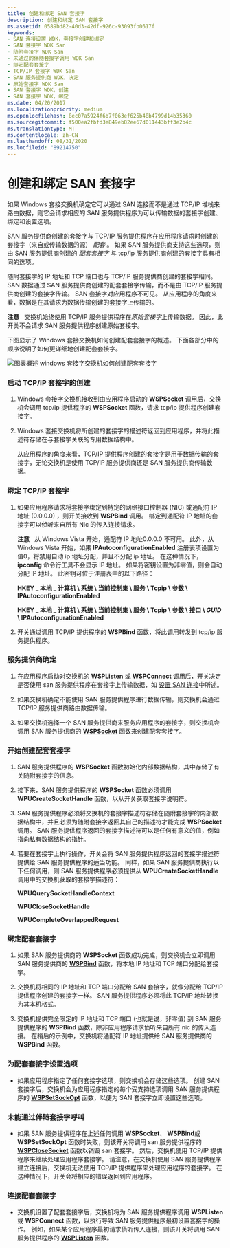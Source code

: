 ```yaml
---
title: 创建和绑定 SAN 套接字
description: 创建和绑定 SAN 套接字
ms.assetid: 0589bd82-40d3-42df-926c-93093fb0617f
keywords:
- SAN 连接设置 WDK，套接字创建和绑定
- SAN 套接字 WDK San
- 随附套接字 WDK San
- 未通过的伴随套接字调用 WDK San
- 绑定配套套接字
- TCP/IP 套接字 WDK San
- SAN 服务提供商 WDK，决定
- 原始套接字 WDK San
- SAN 套接字 WDK，创建
- SAN 套接字 WDK，绑定
ms.date: 04/20/2017
ms.localizationpriority: medium
ms.openlocfilehash: 8ec07a5924f6b7f063ef625b48b4799d14b35360
ms.sourcegitcommit: f500ea2fbfd3e849eb82ee67d011443bff3e2b4c
ms.translationtype: MT
ms.contentlocale: zh-CN
ms.lasthandoff: 08/31/2020
ms.locfileid: "89214750"
---
```

# <a name="creating-and-binding-san-sockets"></a>创建和绑定 SAN 套接字





如果 Windows 套接交换机确定它可以通过 SAN 连接而不是通过 TCP/IP 堆栈来路由数据，则它会请求相应的 SAN 服务提供程序为可以传输数据的套接字创建、绑定和设置选项。

SAN 服务提供商创建的套接字与 TCP/IP 服务提供程序在应用程序请求时创建的套接字（来自或传输数据的源） *配套* 。 如果 SAN 服务提供商支持这些选项，则由 SAN 服务提供商创建的 *配套套接字* 与 tcp/ip 服务提供商创建的套接字具有相同的选项。

随附套接字的 IP 地址和 TCP 端口也与 TCP/IP 服务提供商创建的套接字相同。 SAN 数据通过 SAN 服务提供商创建的配套套接字传输，而不是由 TCP/IP 服务提供商创建的套接字传输。 SAN 套接字对应用程序不可见。 从应用程序的角度来看，数据是在其请求为数据传输创建的套接字上传输的。

**注意**   交换机始终使用 TCP/IP 服务提供程序在*原始套接字*上传输数据。 因此，此开关不会请求 SAN 服务提供程序创建原始套接字。

 

下图显示了 Windows 套接交换机如何创建配套套接字的概述。 下面各部分中的顺序说明了如何更详细地创建配套套接字。

![图表概述 windows 套接字交换机如何创建配套套接字](images/apiflow2.png)

### <a name="initiating-creation-of-a-tcpip-socket"></a>启动 TCP/IP 套接字的创建

1.  Windows 套接字交换机接收到由应用程序启动的 **WSPSocket** 调用后，交换机会调用 tcp/ip 提供程序的 **WSPSocket** 函数，请求 tcp/ip 提供程序创建套接字。

2.  Windows 套接交换机将所创建的套接字的描述符返回到应用程序，并将此描述符存储在与套接字关联的专用数据结构中。

    从应用程序的角度来看，TCP/IP 提供程序创建的套接字是用于数据传输的套接字，无论交换机是使用 TCP/IP 服务提供商还是 SAN 服务提供商传输数据。

### <a name="binding-a-tcpip-socket"></a>绑定 TCP/IP 套接字

1.  如果应用程序请求将套接字绑定到特定的网络接口控制器 (NIC) 或通配符 IP 地址 (0.0.0.0) ，则开关接收到 **WSPBind** 调用。 绑定到通配符 IP 地址的套接字可以侦听来自所有 Nic 的传入连接请求。

    **注意**   从 Windows Vista 开始，通配符 IP 地址0.0.0.0 不可用。
    此外，从 Windows Vista 开始，如果 **IPAutoconfigurationEnabled** 注册表项设置为值0，将禁用自动 ip 地址分配，并且不分配 ip 地址。 在这种情况下， **ipconfig** 命令行工具不会显示 IP 地址。 如果将密钥设置为非零值，则会自动分配 IP 地址。 此密钥可位于注册表中的以下路径：

    **HKEY \_ 本地 \_ 计算机 \\ 系统 \\ 当前控制集 \\ 服务 \\ Tcpip \\ 参数 \\ IPAutoconfigurationEnabled**

    **HKEY \_ 本地 \_ 计算机 \\ 系统 \\ 当前控制集 \\ 服务 \\ Tcpip \\ 参数 \\ 接口 \\ *GUID* \\ IPAutoconfigurationEnabled**

     

2.  开关通过调用 TCP/IP 提供程序的 **WSPBind** 函数，将此调用转发到 tcp/ip 服务提供程序。

### <a name="service-provider-determination"></a>服务提供商确定

1.  在应用程序启动对交换机的 **WSPListen** 或 **WSPConnect** 调用后，开关决定是否使用 san 服务提供程序在套接字上传输数据，如 [设置 SAN 连接](setting-up-a-san-connection.md)中所述。

2.  如果交换机确定不能使用 SAN 服务提供程序进行数据传输，则交换机会通过 TCP/IP 服务提供商路由数据传输。

3.  如果交换机选择一个 SAN 服务提供商来服务应用程序的套接字，则交换机会调用 SAN 服务提供商的 [**WSPSocket**](/previous-versions/windows/hardware/network/ff566319(v=vs.85)) 函数来创建配套套接字。

### <a name="initiating-creation-of-a-companion-socket"></a>开始创建配套套接字

1.  SAN 服务提供程序的 **WSPSocket** 函数初始化内部数据结构，其中存储了有关随附套接字的信息。

2.  接下来，SAN 服务提供程序的 **WSPSocket** 函数必须调用 **WPUCreateSocketHandle** 函数，以从开关获取套接字说明符。

3.  SAN 服务提供程序必须将交换机的套接字描述符存储在随附套接字的内部数据结构中，并且必须为随附套接字返回其自己的描述符才能完成 **WSPSocket** 调用。 SAN 服务提供程序返回的套接字描述符可以是任何有意义的值，例如指向私有数据结构的指针。

4.  若要在套接字上执行操作，开关会将 SAN 服务提供程序返回的套接字描述符提供给 SAN 服务提供程序的适当功能。 同样，如果 SAN 服务提供商执行以下任何调用，则 SAN 服务提供程序必须提供从 **WPUCreateSocketHandle** 调用中的交换机获取的套接字描述符：

    **WPUQuerySocketHandleContext**

    **WPUCloseSocketHandle**

    **WPUCompleteOverlappedRequest**

### <a name="binding-a-companion-socket"></a>绑定配套套接字

1.  如果 SAN 服务提供商的 **WSPSocket** 函数成功完成，则交换机会立即调用 SAN 服务提供商的 [**WSPBind**](/previous-versions/windows/hardware/network/ff566268(v=vs.85)) 函数，将本地 IP 地址和 TCP 端口分配给套接字。

2.  交换机将相同的 IP 地址和 TCP 端口分配给 SAN 套接字，就像分配给 TCP/IP 提供程序创建的套接字一样。 SAN 服务提供程序必须将此 TCP/IP 地址转换为其本机格式。

3.  交换机提供完全限定的 IP 地址和 TCP 端口 (也就是说，非零值) 到 SAN 服务提供程序的 **WSPBind** 函数，除非应用程序请求侦听来自所有 nic 的传入连接。 在稍后的示例中，交换机将通配符 IP 地址提供给 SAN 服务提供商的 **WSPBind** 函数。

### <a name="setting-options-for-a-companion-socket"></a>为配套套接字设置选项

-   如果应用程序指定了任何套接字选项，则交换机会存储这些选项。 创建 SAN 套接字后，交换机会为应用程序指定的每个受支持选项调用 SAN 服务提供程序的 [**WSPSetSockOpt**](/previous-versions/windows/hardware/network/ff566318(v=vs.85)) 函数，以便为 SAN 套接字立即设置这些选项。

### <a name="failing-a-companion-socket-call"></a>未能通过伴随套接字呼叫

-   如果 SAN 服务提供程序在上述任何调用 **WSPSocket**、 **WSPBind**或 **WSPSetSockOpt** 函数时失败，则该开关将调用 san 服务提供程序的 [**WSPCloseSocket**](/previous-versions/windows/hardware/network/ff566273(v=vs.85)) 函数以销毁 san 套接字。 然后，交换机使用 TCP/IP 提供程序来继续处理应用程序套接字。 请注意，在交换机使用 SAN 服务提供程序建立连接后，交换机无法使用 TCP/IP 提供程序来处理应用程序的套接字。 在这种情况下，开关会将相应的错误返回到应用程序。

### <a name="connecting-the-companion-socket"></a>连接配套套接字

-   交换机设置了配套套接字后，交换机将为 SAN 服务提供程序调用 **WSPListen** 或 **WSPConnect** 函数，以执行导致 SAN 服务提供程序最初设置套接字的操作。 例如，如果某个应用程序最初请求侦听传入连接，则该开关将调用 SAN 服务提供程序的 [**WSPListen**](/previous-versions/windows/hardware/network/ff566297(v=vs.85)) 函数。

 

